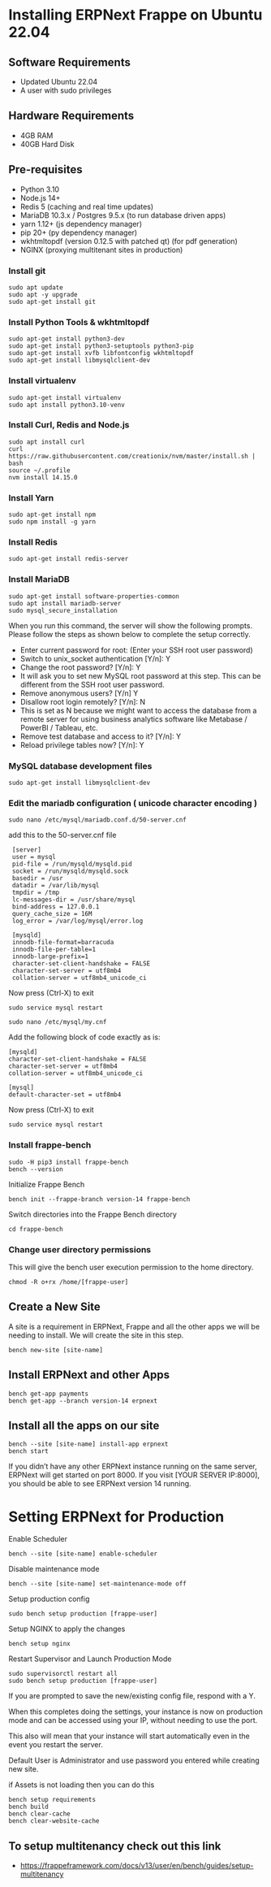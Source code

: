 # Installing ERPNext Frappe on Ubuntu 22.04

## Software Requirements
- Updated Ubuntu 22.04
- A user with sudo privileges

## Hardware Requirements
- 4GB RAM
- 40GB Hard Disk

## Pre-requisites
  - Python 3.10
  - Node.js 14+
  - Redis 5                                       (caching and real time updates)
  - MariaDB 10.3.x / Postgres 9.5.x               (to run database driven apps)
  - yarn 1.12+                                    (js dependency manager)
  - pip 20+                                       (py dependency manager)
  - wkhtmltopdf (version 0.12.5 with patched qt)  (for pdf generation)
  - NGINX                                         (proxying multitenant sites in production)

### Install git
```
sudo apt update
sudo apt -y upgrade
sudo apt-get install git
```

### Install Python Tools & wkhtmltopdf
```
sudo apt-get install python3-dev
sudo apt-get install python3-setuptools python3-pip
sudo apt-get install xvfb libfontconfig wkhtmltopdf
sudo apt-get install libmysqlclient-dev
```
###  Install virtualenv
```
sudo apt-get install virtualenv
sudo apt install python3.10-venv
```

### Install Curl, Redis and Node.js
```
sudo apt install curl 
curl https://raw.githubusercontent.com/creationix/nvm/master/install.sh | bash
source ~/.profile
nvm install 14.15.0  
```

###  Install Yarn
```
sudo apt-get install npm
sudo npm install -g yarn
```

### Install Redis
```
sudo apt-get install redis-server
```


### Install MariaDB
```
sudo apt-get install software-properties-common
sudo apt install mariadb-server
sudo mysql_secure_installation
```

When you run this command, the server will show the following prompts. Please follow the steps as shown below to complete the setup correctly.

- Enter current password for root: (Enter your SSH root user password)
- Switch to unix_socket authentication [Y/n]: Y
- Change the root password? [Y/n]: Y
- It will ask you to set new MySQL root password at this step. This can be different from the SSH root user password.
- Remove anonymous users? [Y/n] Y
- Disallow root login remotely? [Y/n]: N
- This is set as N because we might want to access the database from a remote server for using business analytics software like Metabase / PowerBI / Tableau, etc.
- Remove test database and access to it? [Y/n]: Y
- Reload privilege tables now? [Y/n]: Y


### MySQL database development files
```
sudo apt-get install libmysqlclient-dev
```

###  Edit the mariadb configuration ( unicode character encoding )
```
sudo nano /etc/mysql/mariadb.conf.d/50-server.cnf
```
add this to the 50-server.cnf file
```
 [server]
 user = mysql
 pid-file = /run/mysqld/mysqld.pid
 socket = /run/mysqld/mysqld.sock
 basedir = /usr
 datadir = /var/lib/mysql
 tmpdir = /tmp
 lc-messages-dir = /usr/share/mysql
 bind-address = 127.0.0.1
 query_cache_size = 16M
 log_error = /var/log/mysql/error.log

 [mysqld]
 innodb-file-format=barracuda
 innodb-file-per-table=1
 innodb-large-prefix=1
 character-set-client-handshake = FALSE
 character-set-server = utf8mb4
 collation-server = utf8mb4_unicode_ci 
```
Now press (Ctrl-X) to exit
```
sudo service mysql restart
```
```
sudo nano /etc/mysql/my.cnf
```

Add the following block of code exactly as is:
```
[mysqld]
character-set-client-handshake = FALSE
character-set-server = utf8mb4
collation-server = utf8mb4_unicode_ci

[mysql]
default-character-set = utf8mb4
```

Now press (Ctrl-X) to exit

```
sudo service mysql restart
```
### Install frappe-bench
```
sudo -H pip3 install frappe-bench
bench --version
```

Initialize Frappe Bench

```
bench init --frappe-branch version-14 frappe-bench
```

Switch directories into the Frappe Bench directory
```
cd frappe-bench
```

### Change user directory permissions
This will give the bench user execution permission to the home directory.
```
chmod -R o+rx /home/[frappe-user]
```

## Create a New Site
A site is a requirement in ERPNext, Frappe and all the other apps we will be needing to install. We will create the site in this step.

```
bench new-site [site-name]
```

## Install ERPNext and other Apps
```
bench get-app payments
bench get-app --branch version-14 erpnext
```

## Install all the apps on our site
```
bench --site [site-name] install-app erpnext
bench start
```

If you didn’t have any other ERPNext instance running on the same server, ERPNext will get started on port 8000. If you visit [YOUR SERVER IP:8000], you should be able to see ERPNext version 14 running.

# Setting ERPNext for Production
Enable Scheduler
```
bench --site [site-name] enable-scheduler
```
Disable maintenance mode
```
bench --site [site-name] set-maintenance-mode off
```
Setup production config
```
sudo bench setup production [frappe-user]
```
Setup NGINX to apply the changes
```
bench setup nginx
```
Restart Supervisor and Launch Production Mode
```
sudo supervisorctl restart all
sudo bench setup production [frappe-user]
```

If you are prompted to save the new/existing config file, respond with a Y.

When this completes doing the settings, your instance is now on production mode and can be accessed using your IP, without needing to use the port.

This also will mean that your instance will start automatically even in the event you restart the server.

Default User is Administrator and use password you entered while creating new site.

if Assets is not loading then you can do this
```
bench setup requirements
bench build
bench clear-cache
bench clear-website-cache
```

## To setup multitenancy check out this link
- https://frappeframework.com/docs/v13/user/en/bench/guides/setup-multitenancy


